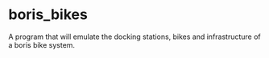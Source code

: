 # boris_bikes

A program that will emulate the docking stations, bikes and infrastructure of a boris bike system.
